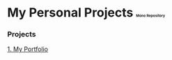 # My Personal Projects <span style="font-size: 8px;">Mono Repository</span>

### Projects
<a href="./portfolio">1. My Portfolio</a>
